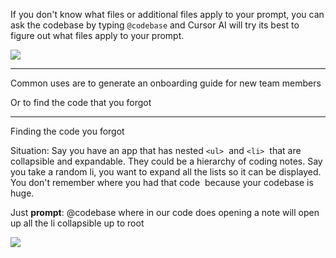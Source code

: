 If you don't know what files or additional files apply to your prompt, you can ask the codebase by typing `@codebase` and Cursor AI will try its best to figure out what files apply to your prompt.

![](https://i.imgur.com/U3Vq6oJ.png)

---

Common uses are to generate an onboarding guide for new team members

Or to find the code that you forgot

---

Finding the code you forgot

Situation: Say you have an app that has nested `<ul>`  and `<li>`  that are collapsible and expandable. They could be a hierarchy of coding notes. Say you take a random li, you want to expand all the lists so it can be displayed. You don't remember where you had that code  because your codebase is huge.

Just **prompt**:
@codebase where in our code does opening a note will open up all the li collapsible up to root

![](https://i.imgur.com/KePiZsY.png)
